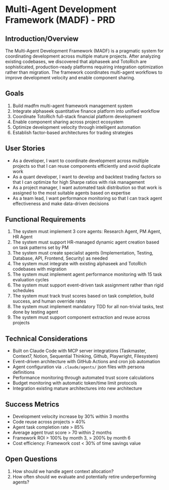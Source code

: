 # Multi-Agent Development Framework (MADF) - PRD

## Introduction/Overview

The Multi-Agent Development Framework (MADF) is a pragmatic system for coordinating development across multiple mature projects. After analyzing existing codebases, we discovered that alphaseek and TotoRich are sophisticated, production-ready platforms requiring integration optimization rather than migration. The framework coordinates multi-agent workflows to improve development velocity and enable component sharing.

## Goals

1. Build madfm multi-agent framework management system
2. Integrate alphaseek quantitative finance platform into unified workflow  
3. Coordinate TotoRich full-stack financial platform development
4. Enable component sharing across project ecosystem
5. Optimize development velocity through intelligent automation
6. Establish factor-based architectures for trading strategies

## User Stories

- As a developer, I want to coordinate development across multiple projects so that I can reuse components efficiently and avoid duplicate work
- As a quant developer, I want to develop and backtest trading factors so that I can optimize for high Sharpe ratios with risk management
- As a project manager, I want automated task distribution so that work is assigned to the most suitable agents based on expertise
- As a team lead, I want performance monitoring so that I can track agent effectiveness and make data-driven decisions

## Functional Requirements

1. The system must implement 3 core agents: Research Agent, PM Agent, HR Agent
2. The system must support HR-managed dynamic agent creation based on task patterns set by PM
3. The system must create specialist agents (Implementation, Testing, Database, API, Frontend, Security) as needed
4. The system must integrate with existing alphaseek and TotoRich codebases with migration
5. The system must implement agent performance monitoring with 15 task evaluation cycles
6. The system must support event-driven task assignment rather than rigid schedules
7. The system must track trust scores based on task completion, build success, and human override rates
8. The system must implement mandatory TDD for all non-trivial tasks, test done by testing agent
9. The system must support component extraction and reuse across projects

## Technical Considerations

- Built on Claude Code with MCP server integrations (Taskmaster, Context7, Notion, Sequential Thinking, Github, Playwright, Filesystem)
- Event-driven architecture with GitHub Actions and cron job automation
- Agent configuration via `.claude/agents/` json files with persona definitions
- Performance monitoring through automated trust score calculations
- Budget monitoring with automatic token/time limit protocols
- Integration existing mature architectures into new architecture

## Success Metrics

- Development velocity increase by 30% within 3 months
- Code reuse across projects > 40%
- Agent task completion rate > 85%
- Average agent trust score > 70 within 2 months
- Framework ROI > 100% by month 3, > 200% by month 6
- Cost efficiency: Framework cost < 30% of time savings value

## Open Questions

1. How should we handle agent context allocation?
2. How often should we evaluate and potentially retire underperforming agents?